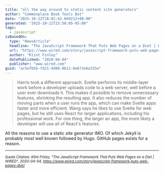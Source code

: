 ```yaml
---
title: "all the way around to static content site generators"
author: "Commonplace Book Tools Bot"
date: "2025-10-12T18:02:42.669212+00:00"
generated: "2025-10-21T23:50:05-05:00"
tags:
  - javascript
isBasedOn:
  type: "NewsArticle"
  headline: "The JavaScript Framework That Puts Web Pages on a Diet | WIRED"
  url: "https://www.wired.com/story/javascript-framework-puts-web-pages-diet/"
  author: "Klint Finley"
  datePublished: "2020-04-04"
  publisher: "www.wired.com"
guid: "ac5efb5b-fd21-4d08-8b11-0a673e6a315e"
---
```


> Harris took a different approach. Svelte performs its middle-layer work before a developer uploads code to a web server, well before a user ever downloads it. This makes it possible to remove unnecessary features, shrinking the resulting app. It also reduces the number of moving parts when a user runs the app, which can make Svelte apps faster and more efficient.
> Wang says he likes to use Svelte for web pages, but he still uses React for larger applications, including his professional work. For one thing, the larger an app, the more likely a developer will use all of React's features.


All the reasons to use a static site generator IMO. Of which Jekyll is probably most well known followed by Hugo. GitHub pages exists for a reason.

---

<sub>Quote Citation: <cite>Klint Finley, "The JavaScript Framework That Puts Web Pages on a Diet | WIRED", 2020-04-04, <a href="https://www.wired.com/story/javascript-framework-puts-web-pages-diet/">https://www.wired.com/story/javascript-framework-puts-web-pages-diet/</a></cite></sub>